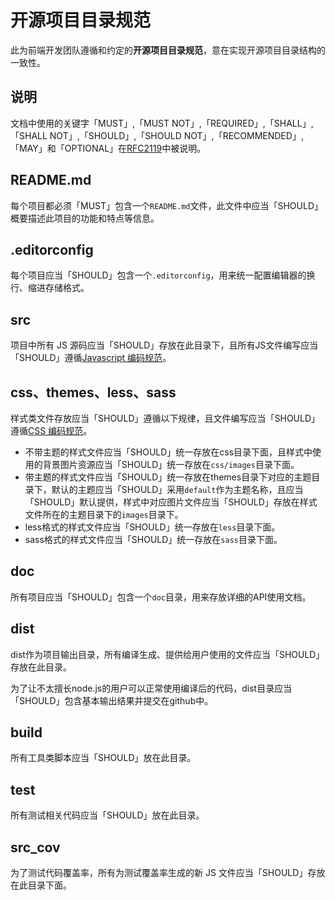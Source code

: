 开源项目目录规范
==========================

此为前端开发团队遵循和约定的**开源项目目录规范**，意在实现开源项目目录结构的一致性。

## 说明
文档中使用的关键字「MUST」,「MUST NOT」,「REQUIRED」,「SHALL」,「SHALL
NOT」,「SHOULD」,「SHOULD NOT」,「RECOMMENDED」,「MAY」和「OPTIONAL」在[RFC2119](http://oss.org.cn/man/develop/rfc/RFC2119.txt)中被说明。

## README.md
每个项目都必须「MUST」包含一个`README.md`文件，此文件中应当「SHOULD」概要描述此项目的功能和特点等信息。

## .editorconfig
每个项目应当「SHOULD」包含一个`.editorconfig`，用来统一配置编辑器的换行、缩进存储格式。

## src

项目中所有 JS 源码应当「SHOULD」存放在此目录下，且所有JS文件编写应当「SHOULD」遵循[Javascript 编码规范](https://github.com/fex-team/styleguide/blob/master/javascript.md)。

## css、themes、less、sass

样式类文件存放应当「SHOULD」遵循以下规律，且文件编写应当「SHOULD」遵循[CSS 编码规范](https://github.com/fex-team/styleguide/blob/master/css.md)。

* 不带主题的样式文件应当「SHOULD」统一存放在css目录下面，且样式中使用的背景图片资源应当「SHOULD」统一存放在`css/images`目录下面。
* 带主题的样式文件应当「SHOULD」统一存放在themes目录下对应的主题目录下，默认的主题应当「SHOULD」采用`default`作为主题名称，且应当「SHOULD」默认提供，样式中对应图片文件应当「SHOULD」存放在样式文件所在的主题目录下的`images`目录下。
* less格式的样式文件应当「SHOULD」统一存放在`less`目录下面。
* sass格式的样式文件应当「SHOULD」统一存放在`sass`目录下面。

## doc
所有项目应当「SHOULD」包含一个`doc`目录，用来存放详细的API使用文档。

## dist
dist作为项目输出目录，所有编译生成、提供给用户使用的文件应当「SHOULD」存放在此目录。

为了让不太擅长node.js的用户可以正常使用编译后的代码，dist目录应当「SHOULD」包含基本输出结果并提交在github中。

## build
所有工具类脚本应当「SHOULD」放在此目录。

## test
所有测试相关代码应当「SHOULD」放在此目录。

## src_cov
为了测试代码覆盖率，所有为测试覆盖率生成的新 JS 文件应当「SHOULD」存放在此目录下面。
